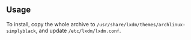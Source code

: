 Usage
-----

To install, copy the whole archive to `/usr/share/lxdm/themes/archlinux-simplyblack`, and update `/etc/lxdm/lxdm.conf`.
